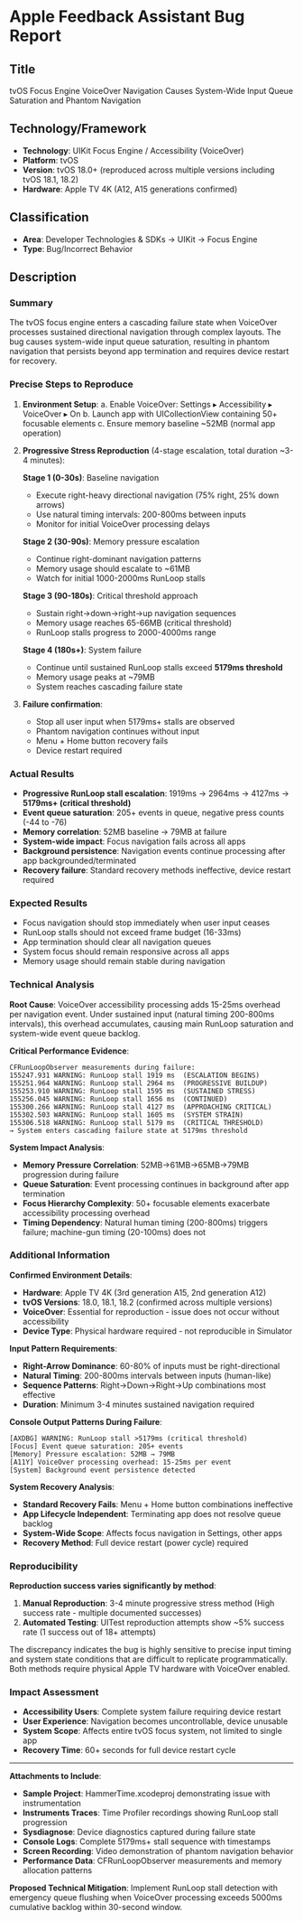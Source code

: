# Apple Feedback Assistant Bug Report

## Title
tvOS Focus Engine VoiceOver Navigation Causes System-Wide Input Queue Saturation and Phantom Navigation

## Technology/Framework
- **Technology**: UIKit Focus Engine / Accessibility (VoiceOver)
- **Platform**: tvOS
- **Version**: tvOS 18.0+ (reproduced across multiple versions including tvOS 18.1, 18.2)
- **Hardware**: Apple TV 4K (A12, A15 generations confirmed)

## Classification
- **Area**: Developer Technologies & SDKs → UIKit → Focus Engine
- **Type**: Bug/Incorrect Behavior

## Description

### Summary
The tvOS focus engine enters a cascading failure state when VoiceOver processes sustained directional navigation through complex layouts. The bug causes system-wide input queue saturation, resulting in phantom navigation that persists beyond app termination and requires device restart for recovery.

### Precise Steps to Reproduce
1. **Environment Setup**:
   a. Enable VoiceOver: Settings ▸ Accessibility ▸ VoiceOver ▸ On
   b. Launch app with UICollectionView containing 50+ focusable elements
   c. Ensure memory baseline ~52MB (normal app operation)

2. **Progressive Stress Reproduction** (4-stage escalation, total duration ~3-4 minutes):
   
   **Stage 1 (0-30s)**: Baseline navigation
   - Execute right-heavy directional navigation (75% right, 25% down arrows)
   - Use natural timing intervals: 200-800ms between inputs
   - Monitor for initial VoiceOver processing delays

   **Stage 2 (30-90s)**: Memory pressure escalation  
   - Continue right-dominant navigation patterns
   - Memory usage should escalate to ~61MB
   - Watch for initial 1000-2000ms RunLoop stalls

   **Stage 3 (90-180s)**: Critical threshold approach
   - Sustain right→down→right→up navigation sequences
   - Memory usage reaches 65-66MB (critical threshold)
   - RunLoop stalls progress to 2000-4000ms range

   **Stage 4 (180s+)**: System failure
   - Continue until sustained RunLoop stalls exceed **5179ms threshold**
   - Memory usage peaks at ~79MB
   - System reaches cascading failure state

3. **Failure confirmation**:
   - Stop all user input when 5179ms+ stalls are observed
   - Phantom navigation continues without input
   - Menu + Home button recovery fails
   - Device restart required

### Actual Results
- **Progressive RunLoop stall escalation**: 1919ms → 2964ms → 4127ms → **5179ms+ (critical threshold)**
- **Event queue saturation**: 205+ events in queue, negative press counts (-44 to -76)
- **Memory correlation**: 52MB baseline → 79MB at failure
- **System-wide impact**: Focus navigation fails across all apps
- **Background persistence**: Navigation events continue processing after app backgrounded/terminated
- **Recovery failure**: Standard recovery methods ineffective, device restart required

### Expected Results
- Focus navigation should stop immediately when user input ceases
- RunLoop stalls should not exceed frame budget (16-33ms)
- App termination should clear all navigation queues
- System focus should remain responsive across all apps
- Memory usage should remain stable during navigation

### Technical Analysis

**Root Cause**: VoiceOver accessibility processing adds 15-25ms overhead per navigation event. Under sustained input (natural timing 200-800ms intervals), this overhead accumulates, causing main RunLoop saturation and system-wide event queue backlog.

**Critical Performance Evidence**:
```
CFRunLoopObserver measurements during failure:
155247.931 WARNING: RunLoop stall 1919 ms  (ESCALATION BEGINS)
155251.964 WARNING: RunLoop stall 2964 ms  (PROGRESSIVE BUILDUP)  
155253.910 WARNING: RunLoop stall 1595 ms  (SUSTAINED STRESS)
155256.045 WARNING: RunLoop stall 1656 ms  (CONTINUED)
155300.266 WARNING: RunLoop stall 4127 ms  (APPROACHING CRITICAL)
155302.503 WARNING: RunLoop stall 1605 ms  (SYSTEM STRAIN)
155306.518 WARNING: RunLoop stall 5179 ms  (CRITICAL THRESHOLD)
→ System enters cascading failure state at 5179ms threshold
```

**System Impact Analysis**:
- **Memory Pressure Correlation**: 52MB→61MB→65MB→79MB progression during failure
- **Queue Saturation**: Event processing continues in background after app termination
- **Focus Hierarchy Complexity**: 50+ focusable elements exacerbate accessibility processing overhead
- **Timing Dependency**: Natural human timing (200-800ms) triggers failure; machine-gun timing (20-100ms) does not

### Additional Information

**Confirmed Environment Details**: 
- **Hardware**: Apple TV 4K (3rd generation A15, 2nd generation A12)
- **tvOS Versions**: 18.0, 18.1, 18.2 (confirmed across multiple versions)
- **VoiceOver**: Essential for reproduction - issue does not occur without accessibility
- **Device Type**: Physical hardware required - not reproducible in Simulator

**Input Pattern Requirements**:
- **Right-Arrow Dominance**: 60-80% of inputs must be right-directional
- **Natural Timing**: 200-800ms intervals between inputs (human-like)
- **Sequence Patterns**: Right→Down→Right→Up combinations most effective
- **Duration**: Minimum 3-4 minutes sustained navigation required

**Console Output Patterns During Failure**:
```
[AXDBG] WARNING: RunLoop stall >5179ms (critical threshold)
[Focus] Event queue saturation: 205+ events
[Memory] Pressure escalation: 52MB → 79MB
[A11Y] VoiceOver processing overhead: 15-25ms per event
[System] Background event persistence detected
```

**System Recovery Analysis**:
- **Standard Recovery Fails**: Menu + Home button combinations ineffective
- **App Lifecycle Independent**: Terminating app does not resolve queue backlog
- **System-Wide Scope**: Affects focus navigation in Settings, other apps
- **Recovery Method**: Full device restart (power cycle) required

### Reproducibility
**Reproduction success varies significantly by method**:
1. **Manual Reproduction**: 3-4 minute progressive stress method (High success rate - multiple documented successes)
2. **Automated Testing**: UITest reproduction attempts show ~5% success rate (1 success out of 18+ attempts)

The discrepancy indicates the bug is highly sensitive to precise input timing and system state conditions that are difficult to replicate programmatically. Both methods require physical Apple TV hardware with VoiceOver enabled.

### Impact Assessment
- **Accessibility Users**: Complete system failure requiring device restart
- **User Experience**: Navigation becomes uncontrollable, device unusable
- **System Scope**: Affects entire tvOS focus system, not limited to single app
- **Recovery Time**: 60+ seconds for full device restart cycle

---

**Attachments to Include**:
- **Sample Project**: HammerTime.xcodeproj demonstrating issue with instrumentation
- **Instruments Traces**: Time Profiler recordings showing RunLoop stall progression  
- **Sysdiagnose**: Device diagnostics captured during failure state
- **Console Logs**: Complete 5179ms+ stall sequence with timestamps
- **Screen Recording**: Video demonstration of phantom navigation behavior
- **Performance Data**: CFRunLoopObserver measurements and memory allocation patterns

**Proposed Technical Mitigation**: 
Implement RunLoop stall detection with emergency queue flushing when VoiceOver processing exceeds 5000ms cumulative backlog within 30-second window. 
